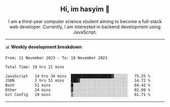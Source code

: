<h2 align="center"> Hi, im hasyim 👋 </h2>

<p align="center"> I am a third-year computer science student aiming to become a full-stack web developer. Currently, I am interested in backend development using JavaScript. </p>

---

<!--
**hasyimashari/hasyimashari** is a ✨ _special_ ✨ repository because its `README.md` (this file) appears on your GitHub profile.

Here are some ideas to get you started:

- 🔭 I’m currently working on ...
- 🌱 I’m currently learning ...
- 👯 I’m looking to collaborate on ...
- 🤔 I’m looking for help with ...
- 💬 Ask me about ...
- 📫 How to reach me: ...
- 😄 Pronouns: ...
- ⚡ Fun fact: ...
-->

📊 **Weekly development breakdown**

<!--START_SECTION:waka-->

```txt
From: 11 November 2023 - To: 18 November 2023

Total Time: 19 hrs 21 mins

JavaScript   14 hrs 34 mins  ██████████████████▓░░░░░░   75.25 %
JSON         2 hrs 51 mins   ███▓░░░░░░░░░░░░░░░░░░░░░   14.72 %
Bash         51 mins         █░░░░░░░░░░░░░░░░░░░░░░░░   04.42 %
Other        24 mins         ▓░░░░░░░░░░░░░░░░░░░░░░░░   02.09 %
Git Config   19 mins         ▒░░░░░░░░░░░░░░░░░░░░░░░░   01.71 %
```

<!--END_SECTION:waka-->

---
